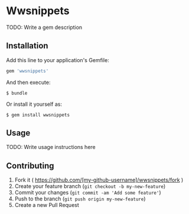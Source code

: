# Wwsnippets

TODO: Write a gem description

## Installation

Add this line to your application's Gemfile:

```ruby
gem 'wwsnippets'
```

And then execute:

    $ bundle

Or install it yourself as:

    $ gem install wwsnippets

## Usage

TODO: Write usage instructions here

## Contributing

1. Fork it ( https://github.com/[my-github-username]/wwsnippets/fork )
2. Create your feature branch (`git checkout -b my-new-feature`)
3. Commit your changes (`git commit -am 'Add some feature'`)
4. Push to the branch (`git push origin my-new-feature`)
5. Create a new Pull Request
